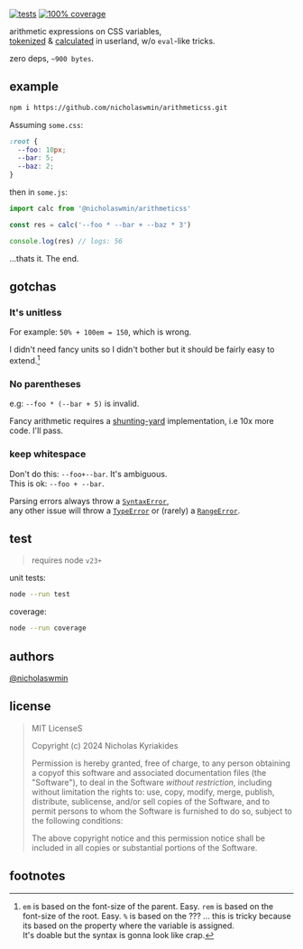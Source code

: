 [![tests](https://github.com/nicholaswmin/arithmeticss/actions/workflows/tests.yml/badge.svg)](https://github.com/nicholaswmin/arithmeticss/actions/workflows/tests.yml)
[![100% coverage](https://github.com/nicholaswmin/arithmeticss/actions/workflows/coverage.yml/badge.svg)](https://github.com/nicholaswmin/arithmeticss/actions/workflows/coverage.yml)

arithmetic expressions on CSS variables,   
[tokenized][subs-src] & [calculated][calc-src] in userland, w/o `eval`-like 
tricks.    

zero deps, `~900 bytes`.

## example

```bash
npm i https://github.com/nicholaswmin/arithmeticss.git
```

Assuming `some.css`:

```css
:root {
  --foo: 10px;
  --bar: 5;
  --baz: 2;
}
```

then in `some.js`:

```js
import calc from '@nicholaswmin/arithmeticss'

const res = calc('--foo * --bar + --baz * 3')

console.log(res) // logs: 56
```

...thats it. The end.

## gotchas

### It's unitless

For example: `50% + 100em = 150`, which is wrong.

I didn't need fancy units so I didn't bother but it should be fairly 
easy to extend.[^1]

### No parentheses

e.g: `--foo * (--bar + 5)` is invalid.    

Fancy arithmetic requires a [shunting-yard][syard] implementation, 
i.e 10x more code. I'll pass.  

### keep whitespace

Don't do this: `--foo+--bar`. It's ambiguous.    
This is ok: `--foo + --bar`.

Parsing errors always throw a [`SyntaxError`][synterr],   
any other issue will throw a [`TypeError`][typesrr] or (rarely) a 
[`RangeError`][rangerr].

## test

> requires node `v23+`

unit tests:

```bash
node --run test
```

coverage:

```bash
node --run coverage
```

## authors

[@nicholaswmin][author]

## license

> MIT LicenseS
>
> Copyright (c) 2024 Nicholas Kyriakides   
>
> Permission is hereby granted, free of charge, to any person obtaining a 
> copyof this software and associated documentation files (the "Software"), 
> to deal in the Software *without restriction*, 
> including without limitation the rights to: 
> use, copy, modify, merge, publish, distribute, sublicense, and/or sell 
> copies of the Software, and to permit persons to whom the Software is 
> furnished to do so, subject to the following conditions:
> 
> The above copyright notice and this permission notice shall be
> included in all copies or substantial portions of the Software.

[author]: https://github.com/nicholaswmin

[calc-src]: ./src/calculator.js
[subs-src]: ./src/transformer.js
[syard]: https://en.wikipedia.org/wiki/Shunting_yard_algorithm
[calc]: https://developer.mozilla.org/en-US/docs/Web/CSS/calc
[mit]: https://developer.mozilla.org/en-US/docs/Web/CSS/calc

[rangerr]: https://developer.mozilla.org/en-US/docs/Web/JavaScript/Reference/Global_Objects/RangeError
[typesrr]: https://developer.mozilla.org/en-US/docs/Web/JavaScript/Reference/Global_Objects/TypeError
[synterr]: https://developer.mozilla.org/en-US/docs/Web/JavaScript/Reference/Global_Objects/SyntaxError

## footnotes

[^1]: `em` is based on the font-size of the parent. Easy.
      `rem` is based on the font-size of the root. Easy.
      `%` is based on the ??? ... this is tricky because 
      its based on the property where the variable is assigned.  
      It's doable but the syntax is gonna look like crap.
